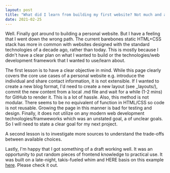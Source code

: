 ```yaml
---
layout: post
title: "What did I learn from building my first website? Not much and a lot."
date: 2021-02-25 
---
```



Well. Finally got around to building a personal website. But I have a feeling that I went down the wrong path. The current barebones static HTML+CSS stack has more in common with websites designed with the standard technologies of a decade ago, rather than today. This is mostly because I didn't have a clear plan on what I wanted to build or the technologies/web development framework that I wanted to use/learn about. 

The first lesson is to have a clear objective in mind. While this page clearly covers the core use cases of a personal website e.g. introduce the individual and share contact information, it is not extensible. If I wanted to create a new blog format, I'd need to create a new layout (see _layouts/), commit the new content from a local .md file and wait for a while (1-2 mins) for GitHub to render it. This is a lot of hassle. Also, this method is not modular. There seems to be no equivalent of function in HTML/CSS so code is not reusable.  Growing the page in this manner is bad for testing and design. Finally, it does not utilize on any modern web development technologies/framweworks which was an unstated goal, a of unclear goals. So I will need to state a clear goal for my next project.

A second lesson is to investigate more sources to understand the trade-offs between available choices.  

Lastly, I'm happy that I got something of a draft working well. It was an opportunity to put random pieces of frontend knowledge to practical use. It was built on a late-night, takis-fueled whim and HERE basis on this example [here](http://jmcglone.com/guides/github-pages/). Please check it out. 
